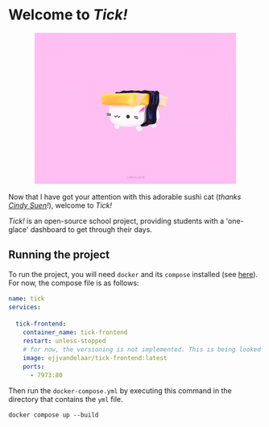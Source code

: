 # Welcome to *Tick!*

<p align="center">
    <img src="https://github.com/tick-github/.github/blob/main/images/landing-cat.gif"></img>
</p>

Now that I have got your attention with this adorable sushi cat (*thanks [Cindy Suen](https://dribbble.com/shots/13737434-Tamago-Sushi-Cat/attachments/5343321?mode=media)!*), welcome to *Tick!*

*Tick!* is an open-source school project, providing students with a 'one-glace' dashboard to get through their days.

## Running the project

To run the project, you will need `docker` and its `compose` installed (see [here](https://docs.docker.com/engine/install/)). For now, the compose file is as follows:

```yml
name: tick
services:
 
  tick-frontend:
    container_name: tick-frontend
    restart: unless-stopped
    # for now, the versioning is not implemented. This is being looked at.
    image: ejjvandelaar/tick-frontend:latest
    ports:
      - 7973:80
```

Then run the `docker-compose.yml` by executing this command in the directory that contains the `yml` file.

```
docker compose up --build
```
